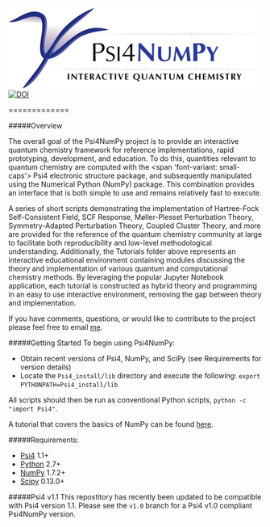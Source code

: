 ![Psi4NumPy](media/psi4banner_numpy_interactive.png)
[![DOI](https://zenodo.org/badge/22622192.svg)](https://zenodo.org/badge/latestdoi/22622192)

=============

#####Overview

The overall goal of the Psi4NumPy project is to provide an interactive quantum chemistry
framework for reference implementations, rapid prototyping, development, and education.
To do this, quantities relevant to quantum chemistry are computed with the <span 'font-variant: 
small-caps'> Psi4 </span> electronic structure package, and subsequently manipulated 
using the Numerical Python (NumPy) package.  This combination
provides an interface that is both simple to use and remains relatively fast
to execute. 

A series of short scripts demonstrating the implementation of Hartree-Fock Self-Consistent 
Field, SCF Response, Møller-Plesset Perturbation Theory, Symmetry-Adapted Perturbation Theory, 
Coupled Cluster Theory, and more are provided for the reference of the quantum chemistry
community at large to facilitate both reproducibility and low-level methodological understanding.
Additionally, the Tutorials folder above represents an interactive educational
environment containing modules discussing the theory and implementation of various
quantum and computational chemistry methods.  By leveraging the popular Jupyter Notebook
application, each tutorial is constructed as hybrid theory and programming in an easy to use
interactive environment, removing the gap between theory and implementation.

If you have comments, questions, or would like to contribute to the project
please feel free to email [me](mailto:dgasmith@gatech.edu).

#####Getting Started
To begin using Psi4NumPy:
- Obtain recent versions of Psi4, NumPy, and SciPy (see Requirements for version details)
- Locate the `Psi4_install/lib` directory and execute the following:
```export PYTHONPATH=Psi4_install/lib```

All scripts should then be run as conventional Python scripts, `python -c "import Psi4"`.

A tutorial that covers the basics of NumPy can be found
[here](http://wiki.scipy.org/Tentative_NumPy_Tutorial).

#####Requirements:

- [Psi4](https://github.com/Psi4/Psi4) 1.1+
- [Python](python.org) 2.7+
 - [NumPy](scipy.org) 1.7.2+
 - [Scipy](numpy.scipy.org) 0.13.0+

#####Psi4 v1.1
This repostitory has recently been updated to be compatible with Psi4 version 1.1.
Please see the `v1.0` branch for a Psi4 v1.0 compliant Psi4NumPy version. 
